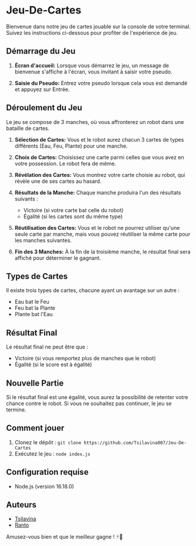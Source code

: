 # Jeu-De-Cartes

Bienvenue dans notre jeu de cartes jouable sur la console de votre terminal. Suivez les instructions ci-dessous pour profiter de l'expérience de jeu.


## Démarrage du Jeu

1. **Écran d'accueil:** Lorsque vous démarrez le jeu, un message de bienvenue s'affiche à l'écran, vous invitant à saisir votre pseudo.

2. **Saisie du Pseudo:** Entrez votre pseudo lorsque cela vous est demandé et appuyez sur Entrée.


## Déroulement du Jeu

Le jeu se compose de 3 manches, où vous affronterez un robot dans une bataille de cartes.

1. **Sélection de Cartes:** Vous et le robot aurez chacun 3 cartes de types différents (Eau, Feu, Plante) pour une manche.

2. **Choix de Cartes:** Choisissez une carte parmi celles que vous avez en votre possession. Le robot fera de même.

3. **Révélation des Cartes:** Vous montrez votre carte choisie au robot, qui révèle une de ses cartes au hasard.

4. **Résultats de la Manche:** Chaque manche produira l'un des résultats suivants :
   - Victoire (si votre carte bat celle du robot)
   - Égalité (si les cartes sont du même type)

5. **Réutilisation des Cartes:** Vous et le robot ne pourrez utiliser qu'une seule carte par manche, mais vous pouvez réutiliser la même carte pour les manches suivantes.

6. **Fin des 3 Manches:** À la fin de la troisième manche, le résultat final sera affiché pour déterminer le gagnant.



## Types de Cartes

Il existe trois types de cartes, chacune ayant un avantage sur un autre :
- Eau bat le Feu
- Feu bat la Plante
- Plante bat l'Eau



## Résultat Final

Le résultat final ne peut être que :
- Victoire (si vous remportez plus de manches que le robot)
- Égalité (si le score est à égalité)



## Nouvelle Partie

Si le résultat final est une égalité, vous aurez la possibilité de retenter votre chance contre le robot. Si vous ne souhaitez pas continuer, le jeu se termine.



## Comment jouer
1. Clonez le dépôt : `git clone https://github.com/Tsilavina007/Jeu-De-Cartes`
2. Exécutez le jeu : `node index.js`



## Configuration requise
- Node.js (version 16.18.0)



## Auteurs
- [Tsilavina](https://github.com/votre-utilisateur)
- [Ranto](https://github.com/Ranto-creat)


Amusez-vous bien et que le meilleur gagne ! 🃏🤖